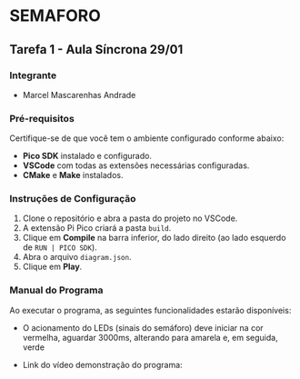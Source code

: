 
# SEMAFORO

## Tarefa 1 - Aula Síncrona 29/01

### Integrante
- Marcel Mascarenhas Andrade

### Pré-requisitos
Certifique-se de que você tem o ambiente configurado conforme abaixo:
- **Pico SDK** instalado e configurado.
- **VSCode** com todas as extensões necessárias configuradas.
- **CMake** e **Make** instalados.

### Instruções de Configuração
1. Clone o repositório e abra a pasta do projeto no VSCode.
2. A extensão Pi Pico criará a pasta `build`.
3. Clique em **Compile** na barra inferior, do lado direito (ao lado esquerdo de `RUN | PICO SDK`).
4. Abra o arquivo `diagram.json`.
5. Clique em **Play**.

### Manual do Programa
Ao executar o programa, as seguintes funcionalidades estarão disponíveis:
- O acionamento do LEDs (sinais do semáforo) deve iniciar na
cor vermelha, aguardar 3000ms, alterando para amarela e, em seguida, verde

- Link do vídeo demonstração do programa: 


